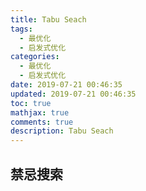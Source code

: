 ```yaml
---
title: Tabu Seach
tags:
  - 最优化
  - 启发式优化
categories:
  - 最优化
  - 启发式优化
date: 2019-07-21 00:46:35
updated: 2019-07-21 00:46:35
toc: true
mathjax: true
comments: true
description: Tabu Seach
---
```


##	禁忌搜索





